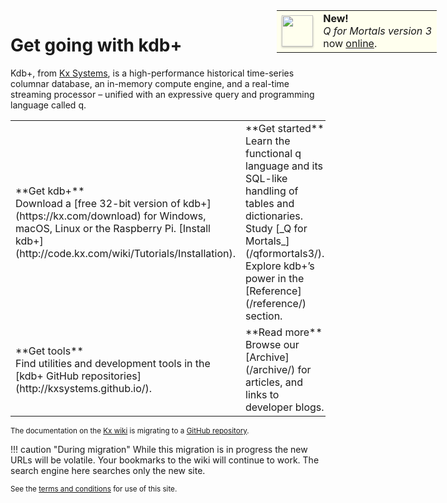 # Get going with kdb+

<!-- Announce Q4M3 online -->
<div style="position: absolute; margin: 0; padding: 0; right: 50px; top: 50px;">
<table style="background: #ffe; margin: 0; padding: 0;">
<tr>
<td><a href="/mkdocs/qformortals3/" style="border: none; text-decoration: none;"><img src="/img/qfm3.jpg" style="box-shadow: 0 1.5px 3px rgba(0,0,0,.24); width: 50px"/></a></td>
<td><strong>New!</strong><br/><em>Q for Mortals version 3</em><br/>now <a href="/mkdocs/qformortals3/">online</a>.</td> 
</tr>
</table>
</div>

Kdb+, from [Kx Systems](http://kx.com), is a high-performance historical time-series columnar database, an in-memory compute engine, and a real-time streaming processor – unified with an expressive query and programming language called q.

<table markdown="1" id="front-page" style="clear: both">
<tr>
    <td width="30%">**Get kdb+**<br/>Download a [free 32-bit version of kdb+](https://kx.com/download) for Windows, macOS, Linux or the Raspberry Pi. [Install kdb+](http://code.kx.com/wiki/Tutorials/Installation). </td>
    <td width="30%">**Get started**<br/>Learn the functional q language and its SQL-like handling of tables and dictionaries. Study [_Q for Mortals_](/qformortals3/). Explore kdb+’s power in the [Reference](/reference/) section.</td>
    <td width="30%">**Build systems**<br/>[Find cookbooks](/developer/) for building systems, and our [Technical white papers](/developer/#technical-white-papers) for advanced designs and performance optimization.</td>
</tr>
<tr>
    <td>**Get tools**<br/>Find utilities and development tools in the [kdb+ GitHub repositories](http://kxsystems.github.io/).</td>
    <td>**Read more**<br/>Browse our [Archive](/archive/) for articles, and links to developer blogs.</td>
    <td>**Connect**<br/>Join the [Kx community and events](https://kx.com/connect-with-us#support/) to connect with others using kdb+.</td>
</tr>
</table>

<small markdown="1">The documentation on the [Kx wiki](http://code.kx.com/wiki) is migrating to a [GitHub repository](http://github.com/kxsystems/docs).</small>

!!! caution "During migration"
    While this migration is in progress the new URLs will be volatile. Your bookmarks to the wiki will continue to work. The search engine here searches only the new site.

<small markdown="1">See the [terms and conditions](about/TermsAndConditions) for use of this site.</small>

